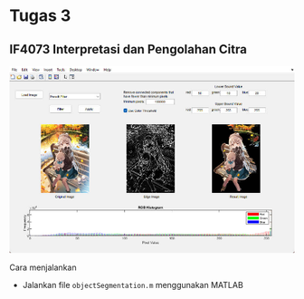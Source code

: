 # Tugas 3
## IF4073 Interpretasi dan Pengolahan Citra
![App](assets/example.jpg)

Cara menjalankan
- Jalankan file `objectSegmentation.m` menggunakan MATLAB  